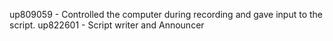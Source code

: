up809059 - Controlled the computer during recording and gave input to the script.
up822601 - Script writer and Announcer 
